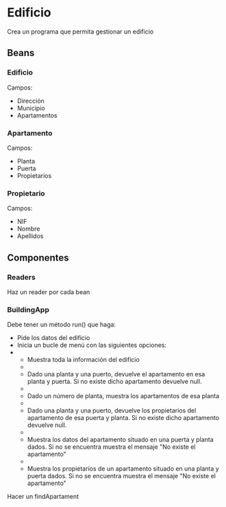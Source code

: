 # Edificio

Crea un programa que permita gestionar un edificio

## Beans

### Edificio

Campos:
- Dirección
- Municipio
- Apartamentos

### Apartamento

Campos:
- Planta
- Puerta
- Propietarios

### Propietario

Campos:
- NIF
- Nombre
- Apellidos

## Componentes

### Readers

Haz un reader por cada bean

### BuildingApp

Debe tener un método run() que haga:
- Pide los datos del edificio
- Inicia un bucle de menú con las siguientes opciones:
- 
    - Muestra toda la información del edificio
    - 
    - Dado una planta y una puerto, devuelve el apartamento en esa planta y puerta. Si no existe dicho apartamento devuelve null.
    - 
    - Dado un número de planta, muestra los apartamentos de esa planta
    - 
    - Dado una planta y una puerto, devuelve los propietarios del apartamento de esa puerta y planta. Si no existe dicho apartamento devuelve null.
    - 
    - Muestra los datos del apartamento situado en una puerta y planta dados. Si no se encuentra muestra el mensaje "No existe el apartamento"
    - 
    - Muestra los propietarios de un apartamento situado en una planta y puerta dados. Si no se encuentra muestra el mensaje "No existe el apartamento"


Hacer un findApartament